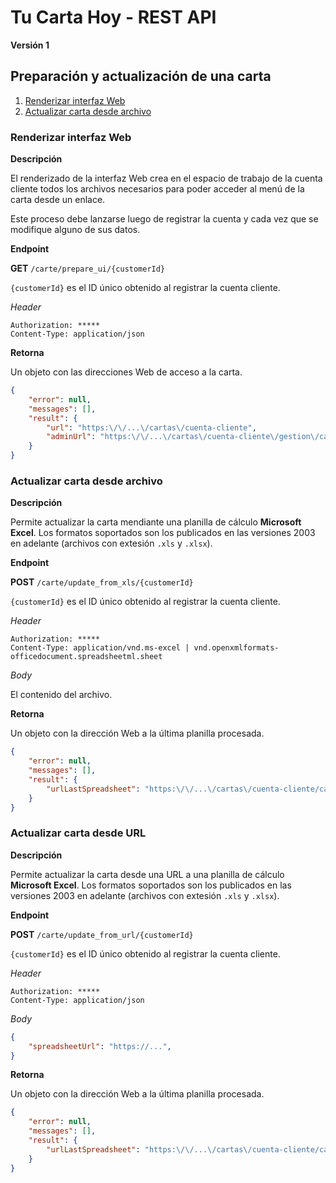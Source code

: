 # Tu Carta Hoy - REST API

**Versión 1**

## Preparación y actualización de una carta

1.  [Renderizar interfaz Web](#renderizar-interfaz-web)
2.  [Actualizar carta desde archivo](#actualizar-carta-desde-archivo)

### Renderizar interfaz Web

**Descripción**

El renderizado de la interfaz Web crea en el espacio de trabajo de la cuenta cliente todos los archivos necesarios para poder acceder al menú de la carta desde un enlace.

Este proceso debe lanzarse luego de registrar la cuenta y cada vez que se modifique alguno de sus datos.

**Endpoint**

**GET** `/carte/prepare_ui/{customerId}`

`{customerId}` es el ID único obtenido al registrar la cuenta cliente.

*Header*

```http
Authorization: *****
Content-Type: application/json
```

**Retorna**

Un objeto con las direcciones Web de acceso a la carta.

```json
{
    "error": null,
    "messages": [],
    "result": {
        "url": "https:\/\/...\/cartas\/cuenta-cliente",
        "adminUrl": "https:\/\/...\/cartas\/cuenta-cliente\/gestion\/carta"
    }
}
```

### Actualizar carta desde archivo

**Descripción**

Permite actualizar la carta mendiante una planilla de cálculo **Microsoft Excel**. Los formatos soportados son los publicados en las versiones 2003 en adelante (archivos con extesión `.xls` y `.xlsx`).

**Endpoint**

**POST** `/carte/update_from_xls/{customerId}`

`{customerId}` es el ID único obtenido al registrar la cuenta cliente.

*Header*

```http
Authorization: *****
Content-Type: application/vnd.ms-excel | vnd.openxmlformats-officedocument.spreadsheetml.sheet
```

*Body*

El contenido del archivo.

**Retorna**

Un objeto con la dirección Web a la última planilla procesada.

```json
{
    "error": null,
    "messages": [],
    "result": {
        "urlLastSpreadsheet": "https:\/\/...\/cartas\/cuenta-cliente/carta/archivo.xlsx"
    }
}
```

### Actualizar carta desde URL

**Descripción**

Permite actualizar la carta desde una URL a una planilla de cálculo **Microsoft Excel**. Los formatos soportados son los publicados en las versiones 2003 en adelante (archivos con extesión `.xls` y `.xlsx`).

**Endpoint**

**POST** `/carte/update_from_url/{customerId}`

`{customerId}` es el ID único obtenido al registrar la cuenta cliente.

*Header*

```http
Authorization: *****
Content-Type: application/json
```

*Body*

```json
{
    "spreadsheetUrl": "https://...",
}
```

**Retorna**

Un objeto con la dirección Web a la última planilla procesada.

```json
{
    "error": null,
    "messages": [],
    "result": {
        "urlLastSpreadsheet": "https:\/\/...\/cartas\/cuenta-cliente/carta/archivo.xlsx"
    }
}
```
